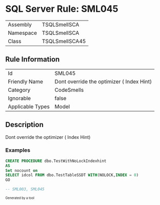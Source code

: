 ﻿# SQL Server Rule: SML045
  
|    |    |
|----|----|
| Assembly | TSQLSmellSCA |
| Namespace | TSQLSmellSCA |
| Class | TSQLSmellSCA45 |
  
## Rule Information
  
|    |    |
|----|----|
| Id | SML045 |
| Friendly Name | Dont override the optimizer ( Index Hint) |
| Category | CodeSmells |
| Ignorable | false |
| Applicable Types | Model  |
  
## Description
  
Dont override the optimizer ( Index Hint)
  
### Examples
  
```sql
CREATE PROCEDURE dbo.TestWithNoLockIndexhint
AS
Set nocount on 
SELECT idcol FROM dbo.TestTableSSDT WITH(NOLOCK,INDEX = 0)
GO

-- SML003, SML045
```
  
<sub><sup>Generated by a tool</sup></sub>
